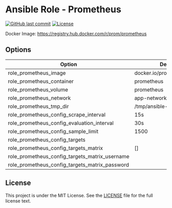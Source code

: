 # Ansible Role - Prometheus

[![GitHub last commit](https://img.shields.io/github/last-commit/ursinn-ansible/role-prometheus?logo=github&style=for-the-badge)](https://github.com/ursinn-ansible/role-prometheus/commits)
[![License](https://img.shields.io/github/license/ursinn-ansible/role-prometheus?style=for-the-badge)](https://github.com/ursinn-ansible/role-prometheus/blob/main/LICENSE)

Docker Image: https://registry.hub.docker.com/r/prom/prometheus

## Options

| Option | Default Value |
| ---- | ---- |
| role_prometheus_image | docker.io/prom/prometheus:v3.0.0 |
| role_prometheus_container | prometheus |
| role_prometheus_volume | prometheus |
| role_prometheus_network | app-network |
| role_prometheus_tmp_dir | /tmp/ansible-role-prometheus |
| role_prometheus_config_scrape_interval | 15s |
| role_prometheus_config_evaluation_interval | 30s |
| role_prometheus_config_sample_limit | 1500 |
| role_prometheus_config_targets | |
| role_prometheus_config_targets_matrix | [] |
| role_prometheus_config_targets_matrix_username | |
| role_prometheus_config_targets_matrix_password | |

## License

This project is under the MIT License. See the [LICENSE](https://github.com/ursinn-ansible/role-prometheus/blob/main/LICENSE) file for the full license text.
